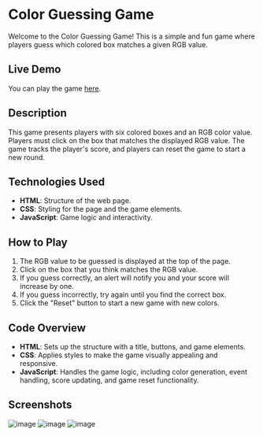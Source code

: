 # Color Guessing Game

Welcome to the Color Guessing Game! This is a simple and fun game where players guess which colored box matches a given RGB value.

## Live Demo

You can play the game [here](https://yashendra25.github.io/ColorGuessingGame/color.html).

## Description

This game presents players with six colored boxes and an RGB color value. Players must click on the box that matches the displayed RGB value. The game tracks the player's score, and players can reset the game to start a new round.

## Technologies Used

- **HTML**: Structure of the web page.
- **CSS**: Styling for the page and the game elements.
- **JavaScript**: Game logic and interactivity.

## How to Play

1. The RGB value to be guessed is displayed at the top of the page.
2. Click on the box that you think matches the RGB value.
3. If you guess correctly, an alert will notify you and your score will increase by one.
4. If you guess incorrectly, try again until you find the correct box.
5. Click the "Reset" button to start a new game with new colors.

## Code Overview

- **HTML**: Sets up the structure with a title, buttons, and game elements.
- **CSS**: Applies styles to make the game visually appealing and responsive.
- **JavaScript**: Handles the game logic, including color generation, event handling, score updating, and game reset functionality.

## Screenshots
![image](https://github.com/Yashendra25/ColorGuessingGame/assets/100985842/d8f0ceb0-f9eb-43ee-820c-e0bdb8a97ffc)
![image](https://github.com/Yashendra25/ColorGuessingGame/assets/100985842/81eea4a4-c970-44c9-b8dd-02477349d061)
![image](https://github.com/Yashendra25/ColorGuessingGame/assets/100985842/1befdb41-cab8-42ec-b891-69b927ee07fb)


